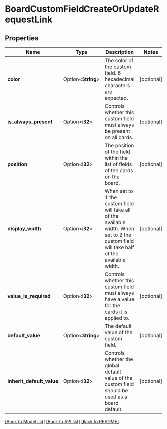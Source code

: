 # BoardCustomFieldCreateOrUpdateRequestLink

## Properties

Name | Type | Description | Notes
------------ | ------------- | ------------- | -------------
**color** | Option<**String**> | The color of the custom field. 6 hexadecimal characters are expected. | [optional]
**is_always_present** | Option<**i32**> | Controls whether this custom field must always be present on all cards. | [optional]
**position** | Option<**i32**> | The position of the field within the list of fields of the cards on the board. | [optional]
**display_width** | Option<**i32**> | When set to 1 the custom field will take all of the available width. When set to 2 the custom field will take half of the available width. | [optional]
**value_is_required** | Option<**i32**> | Controls whether this custom field must always have a value for the cards it is applied to. | [optional]
**default_value** | Option<**String**> | The default value of the custom field. | [optional]
**inherit_default_value** | Option<**i32**> | Controls whether the global default value of the custom field should be used as a board default. | [optional]

[[Back to Model list]](../README.md#documentation-for-models) [[Back to API list]](../README.md#documentation-for-api-endpoints) [[Back to README]](../README.md)


